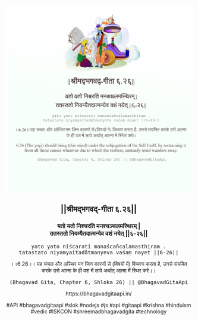<img src="../../asset/BG_6_26.png"/>
<center><h2>||श्रीमद्‍भगवद्‍-गीता ६.२६||</h2>
<h3>यतो यतो निश्चरति मनश्चञ्चलमस्थिरम् |<br/>ततस्ततो नियम्यैतदात्मन्येव वशं नयेत् ||६-२६||</h3>
<pre>yato yato niścarati manaścañcalamasthiram .<br/>tatastato niyamyaitadātmanyeva vaśaṃ nayet ||6-26||</pre>
<p>।।6.26।। यह चंचल और अस्थिर मन जिन कारणों से (विषयों में) विचरण करता है, उनसे संयमित करके उसे आत्मा के ही वश में लावे अर्थात् आत्मा में स्थिर करे।।</p>
<pre>(Bhagavad Gita, Chapter 6, Shloka 26) || @BhagavadGitaApi</pre><p>https://bhagavadgitaapi.in/</p><p>#API #bhagavadgitaapi #slok #nodejs #js #api #gitaapi #krishna #hinduism #vedic #ISKCON #shreemadbhagavadgita #technology</p></center>